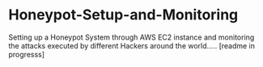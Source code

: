 # Honeypot-Setup-and-Monitoring
Setting up a Honeypot System through AWS EC2 instance and monitoring the attacks executed by different Hackers around the world.....
[readme in progresss]
